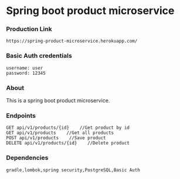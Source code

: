 # Spring boot product microservice
### Production Link
```
https://spring-product-microservice.herokuapp.com/
```
### Basic Auth credentials
``` 
username: user
password: 12345 
 ```
### About
This is a spring boot product microservice.
### Endpoints
```aidl
GET api/v1/products/{id}    //Get product by id
GET api/v1/products    //Get all products
POST api/v1/products    //Save product
DELETE api/v1/products/{id}    //Delete product
```
### Dependencies
```gradle,lombok,spring security,PostgreSQL,Basic Auth```
